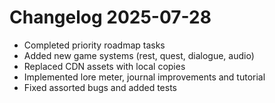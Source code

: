 # Changelog 2025-07-28

- Completed priority roadmap tasks
- Added new game systems (rest, quest, dialogue, audio)
- Replaced CDN assets with local copies
- Implemented lore meter, journal improvements and tutorial
- Fixed assorted bugs and added tests
